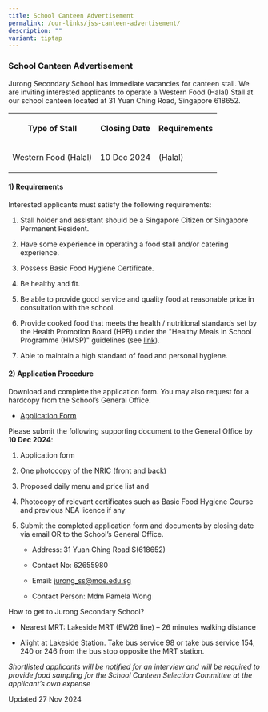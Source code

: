 ```yaml
---
title: School Canteen Advertisement
permalink: /our-links/jss-canteen-advertisement/
description: ""
variant: tiptap
---
```

<h3>School Canteen Advertisement</h3>
<p>Jurong Secondary School has immediate vacancies for canteen stall. We
are inviting interested applicants to operate a Western Food (Halal) Stall
at our school canteen located at 31 Yuan Ching Road, Singapore 618652.</p>
<table style="minWidth: 75px">
<colgroup>
<col>
<col>
<col>
</colgroup>
<tbody>
<tr>
<th rowspan="1" colspan="1">
<p>Type of Stall</p>
</th>
<th rowspan="1" colspan="1">
<p>Closing Date</p>
</th>
<th rowspan="1" colspan="1">
<p>Requirements</p>
</th>
</tr>
<tr>
<td rowspan="1" colspan="1">
<p>Western Food (Halal)</p>
</td>
<td rowspan="1" colspan="1">
<p>10 Dec 2024</p>
</td>
<td rowspan="1" colspan="1">
<p>(Halal)</p>
</td>
</tr>
</tbody>
</table>
<h4><strong>1) Requirements</strong></h4>
<p>Interested applicants must satisfy the following requirements:</p>
<ol data-tight="true" class="tight">
<li>
<p>Stall holder and assistant should be a Singapore Citizen or Singapore
Permanent Resident.</p>
</li>
<li>
<p>Have some experience in operating a food stall and/or catering experience.</p>
</li>
<li>
<p>Possess Basic Food Hygiene Certificate.</p>
</li>
<li>
<p>Be healthy and fit.</p>
</li>
<li>
<p>Be able to provide good service and quality food at reasonable price in
consultation with the school.</p>
</li>
<li>
<p>Provide cooked food that meets the health / nutritional standards set
by the Health Promotion Board (HPB) under the "Healthy Meals in School
Programme (HMSP)" guidelines (see <a href="https://www.hpb.gov.sg/schools/school-programmes/healthy-meals-in-schools-programme" rel="noopener noreferrer nofollow" target="_blank"><u>link</u></a>).</p>
</li>
<li>
<p>Able to maintain a high standard of food and personal hygiene.</p>
</li>
</ol>
<h4><strong>2) Application Procedure</strong></h4>
<p>Download and complete the application form. You may also request for a
hardcopy from the School’s General Office.</p>
<ul data-tight="true" class="tight">
<li>
<p><a href="/files/canteen_application_form.pdf" rel="noopener noreferrer nofollow" target="_blank">Application Form</a>
</p>
</li>
</ul>
<p>Please submit the following supporting document to the General Office
by <strong>10 Dec 2024</strong>:</p>
<ol data-tight="true" class="tight">
<li>
<p>Application form</p>
</li>
<li>
<p>One photocopy of the NRIC (front and back)</p>
</li>
<li>
<p>Proposed daily menu and price list and</p>
</li>
<li>
<p>Photocopy of relevant certificates such as Basic Food Hygiene Course and
previous NEA licence if any</p>
</li>
<li>
<p>Submit the completed application form and documents by closing date via
email OR to the School’s General Office.</p>
<ul data-tight="true" class="tight">
<li>
<p>Address: 31 Yuan Ching Road S(618652)</p>
</li>
<li>
<p>Contact No: 62655980</p>
</li>
<li>
<p>Email: <a href="mailto:jurong_ss@moe.edu.sg" rel="noopener noreferrer nofollow" target="_blank">jurong_ss@moe.edu.sg</a>
</p>
</li>
<li>
<p>Contact Person: Mdm Pamela Wong</p>
</li>
</ul>
<p></p>
</li>
</ol>
<p>How to get to Jurong Secondary School?</p>
<ul data-tight="true" class="tight">
<li>
<p>Nearest MRT: Lakeside MRT (EW26 line) – 26 minutes walking distance</p>
</li>
<li>
<p>Alight at Lakeside Station. Take bus service 98 or take bus service 154,
240 or 246 from the bus stop opposite the MRT station.</p>
</li>
</ul>
<p><em>Shortlisted applicants will be notified for an interview and will be required to provide food sampling for the School Canteen Selection Committee at the applicant’s own expense</em>
</p>
<p>Updated 27 Nov 2024</p>